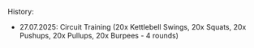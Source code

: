 History:

- 27.07.2025: Circuit Training (20x Kettlebell Swings, 20x Squats, 20x Pushups, 20x Pullups, 20x Burpees - 4 rounds)